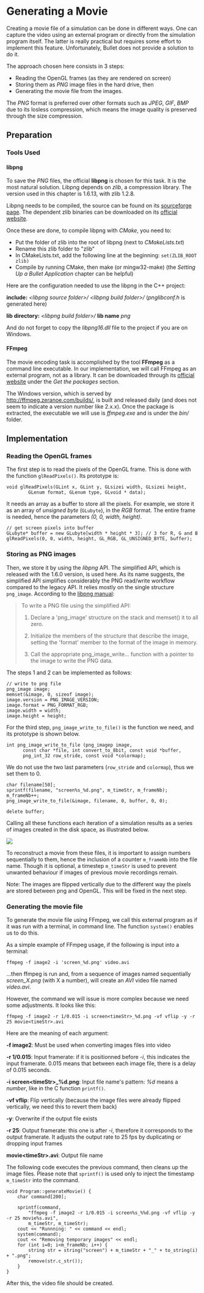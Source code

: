 Generating a Movie
==================

Creating a movie file of a simulation can be done in different ways. One can capture the video using an external program or directly from the simulation program itself. The latter is really practical but requires some effort to implement this feature. Unfortunately, Bullet does not provide a solution to do it. 

The approach chosen here consists in 3 steps:

* Reading the OpenGL frames (as they are rendered on screen)
* Storing them as *PNG* image files in the hard drive, then
* Generating the movie file from the images.

The *PNG* format is preferred over other formats such as *JPEG*, *GIF*, *BMP* due to its losless compression, which means the image quality is preserved through the size compression.

Preparation
-----------

### Tools Used

#### libpng

To save the *PNG* files, the official **libpng** is chosen for this task. It is the most natural solution. Libpng depends on *zlib*, a compression library. The version used in this chapter is 1.6.13, with zlib 1.2.8.

Libpng needs to be compiled, the source can be found on its [sourceforge page][libpng-sourceforge]. The dependent zlib binaries can be downloaded on its [official website][zlib-website].

Once these are done, to compile libpng with *CMake*, you need to:

* Put the folder of zlib into the root of libpng (next to *CMakeLists.txt*)
* Rename this zlib folder to "zlib"
* In CMakeLists.txt, add the following line at the beginning:
	`set(ZLIB_ROOT zlib)`
* Compile by running CMake, then make (or mingw32-make) (the *Setting Up a Bullet Application* chapter can be helpful)


Here are the configuration needed to use the libpng in the C++ project:

**include:**
*&lt;libpng source folder>/*
*&lt;libpng build folder>/* (*pnglibconf.h* is generated here)

**lib directory:**
*&lt;libpng build folder>/*
**lib name**
*png*

And do not forget to copy the *libpng16.dll* file to the project if you are on Windows.

#### FFmpeg

The movie encoding task is accomplished by the tool **FFmpeg** as a command line executable. In our implementation, we will call FFmpeg as an external program, not as a library. It can be downloaded through its [official website][ffmpeg-download] under the *Get the packages* section. 

The Windows version, which is served by http://ffmpeg.zeranoe.com/builds/, is built and released daily (and does not seem to indicate a version number like 2.x.x). Once the package is extracted, the executable we will use is *ffmpeg.exe* and is under the *bin/* folder.

Implementation
--------------

### Reading the OpenGL frames

The first step is to read the pixels of the OpenGL frame. This is done with the function `glReadPixels()`. Its prototype is:

	void glReadPixels(GLint x, GLint y, GLsizei width, GLsizei height,
			GLenum format, GLenum type, GLvoid * data);

It needs an array as a buffer to store all the pixels. For example, we store it as an array of *unsigned byte* (`GLubyte`), in the *RGB* format. The entire frame is needed, hence the parameters *(0, 0, width, height)*.

	// get screen pixels into buffer
	GLubyte* buffer = new GLubyte[width * height * 3]; // 3 for R, G and B
	glReadPixels(0, 0, width, height, GL_RGB, GL_UNSIGNED_BYTE, buffer);


### Storing as PNG images

Then, we store it by using the *libpng* API. The simplified API, which is released with the 1.6.0 version, is used here. As its name suggests, the simplified API simplifies considerably the PNG read/write workflow compared to the legacy API. It relies mostly on the single structure `png_image`. According to the [libpng manual][libpng-manual]:

>To write a PNG file using the simplified API:
>
>  1) Declare a 'png_image' structure on the stack and memset()
>     it to all zero.
>
>  2) Initialize the members of the structure that describe the
>     image, setting the 'format' member to the format of the
>     image in memory.
>
>  3) Call the appropriate png_image_write... function with a
>     pointer to the image to write the PNG data.

The steps 1 and 2 can be implemented as follows:

	// write to png file
	png_image image;
	memset(&image, 0, sizeof image);
	image.version = PNG_IMAGE_VERSION;
	image.format = PNG_FORMAT_RGB;
	image.width = width;
	image.height = height;

For the third step, `png_image_write_to_file()` is the function we need, and its prototype is shown below.

	int png_image_write_to_file (png_imagep image,
	      const char *file, int convert_to_8bit, const void *buffer,
	      png_int_32 row_stride, const void *colormap);

We do not use the two last parameters (`row_stride` and `colormap`), thus we set them to 0.

	char filename[50];
	sprintf(filename, "screen%s_%d.png", m_timeStr, m_frameNb);
	m_frameNb++;
	png_image_write_to_file(&image, filename, 0, buffer, 0, 0);

	delete buffer;

Calling all these functions each iteration of a simulation results as a series of images created in the disk space, as illustrated below.

![][png-files]

To reconstruct a movie from these files, it is important to assign numbers sequentially to them, hence the inclusion of a counter `m_frameNb` into the file name. Though it is optional, a timestep `m_timeStr` is used to prevent unwanted behaviour if images of previous movie recordings remain.

Note: The images are flipped vertically due to the different way the pixels are stored between png and OpenGL. This will be fixed in the next step.

### Generating the movie file

To generate the movie file using FFmpeg, we call this external program as if it was run with a terminal, in command line. The function `system()` enables us to do this.

As a simple example of FFmpeg usage, if the following is input into a terminal:

	ffmpeg -f image2 -i 'screen_%d.png' video.avi

...then ffmpeg is run and, from a sequence of images named sequentially *screen_X.png* (with X a number), will create an *AVI* video file named *video.avi*.

However, the command we will issue is more complex because we need some adjustments. It looks like this:

	ffmpeg -f image2 -r 1/0.015 -i screen<timeStr>_%d.png -vf vflip -y -r 25 movie<timeStr>.avi

Here are the meaning of each argument:

**-f image2**:
Must be used when converting images files into video

**-r 1/0.015**:
Input framerate: if it is positionned before *-i*, this indicates the input framerate. 0.015 means that between each image file, there is a delay of 0.015 seconds.

**-i screen&lt;timeStr>_%d.png**:
Input file name's pattern: *%d* means a *number*, like in the C function `printf()`. 

**-vf vflip**:
Flip vertically (because the image files were already flipped vertically, we need this to revert them back)

**-y**:
Overwrite if the output file exists

**-r 25**:
Output framerate: this one is after *-i*, therefore it corresponds to the output framerate. It adjusts the output rate to 25 fps by duplicating or dropping input frames

**movie&lt;timeStr>.avi**:
Output file name

The following code executes the previous command, then cleans up the image files. Please note that `sprintf()` is used only to inject the timestamp `m_timeStr` into the command.

	void Program::generateMovie() {
		char command[200];

		sprintf(command,
			"ffmpeg -f image2 -r 1/0.015 -i screen%s_%%d.png -vf vflip -y -r 25 movie%s.avi",
			m_timeStr, m_timeStr);
		cout << "Runnning: " << command << endl;
		system(command);
		cout << "Removing temporary images" << endl;
		for (int i=0; i<m_frameNb; i++) {
			string str = string("screen") + m_timeStr + "_" + to_string(i) + ".png";
			remove(str.c_str());
		}
	}

After this, the video file should be created.

[png-files]: img/movie/01_png-files.png

[ffmpeg-download]: http://ffmpeg.org/download.html
[libpng-sourceforge]: http://sourceforge.net/projects/libpng/files/
[zlib-website]: http://www.zlib.net/
[libpng-manual]: http://www.libpng.org/pub/png/libpng-manual.txt

